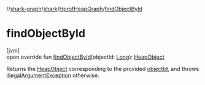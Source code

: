 //[shark-graph](../../../index.md)/[shark](../index.md)/[HprofHeapGraph](index.md)/[findObjectById](find-object-by-id.md)

# findObjectById

[jvm]\
open override fun [findObjectById](find-object-by-id.md)(objectId: [Long](https://kotlinlang.org/api/latest/jvm/stdlib/kotlin/-long/index.html)): [HeapObject](../-heap-object/index.md)

Returns the [HeapObject](../-heap-object/index.md) corresponding to the provided [objectId](find-object-by-id.md), and throws [IllegalArgumentException](https://kotlinlang.org/api/latest/jvm/stdlib/kotlin/-illegal-argument-exception/index.html) otherwise.
